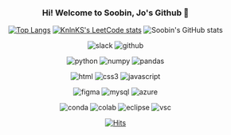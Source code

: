 <div align="center">

### Hi! Welcome to **Soobin, Jo**'s Github 👋  

[![Top Langs](https://github-readme-stats.vercel.app/api/top-langs/?username=jo-soobin&layout=compact&show_icons=true&theme=dracula)](https://github.com/jo-soobin/github-readme-stats)
[![KnlnKS's LeetCode stats](https://leetcode-stats-six.vercel.app/api?username=waterclean101&theme=dracula)](https://github.com/jo-soobin/leetcode-stats)
![Soobin's GitHub stats](https://github-readme-stats.vercel.app/api?username=jo-soobin&count_private=true&show_icons=true&theme=dracula)

![slack](https://img.shields.io/badge/Slack-4A154B?style=for-the-badge&logo=slack&logoColor=white)
![github](https://img.shields.io/badge/GitHub-100000?style=for-the-badge&logo=github&logoColor=white)
  
![python](https://img.shields.io/badge/Python-FFD43B?style=for-the-badge&logo=python&logoColor=blue)
![numpy](https://img.shields.io/badge/Numpy-777BB4?style=for-the-badge&logo=numpy&logoColor=white)
![pandas](https://img.shields.io/badge/Pandas-2C2D72?style=for-the-badge&logo=pandas&logoColor=white)
  
![html](https://img.shields.io/badge/HTML5-E34F26?style=for-the-badge&logo=html5&logoColor=white)
![css3](https://img.shields.io/badge/CSS3-1572B6?style=for-the-badge&logo=css3&logoColor=white)
![javascript](https://img.shields.io/badge/JavaScript-323330?style=for-the-badge&logo=javascript&logoColor=F7DF1E)

![figma](https://img.shields.io/badge/Figma-F24E1E?style=for-the-badge&logo=figma&logoColor=white)
![mysql](https://img.shields.io/badge/MySQL-005C84?style=for-the-badge&logo=mysql&logoColor=white)
![azure](https://img.shields.io/badge/microsoft%20azure-0089D6?style=for-the-badge&logo=microsoft-azure&logoColor=white)

![conda](https://img.shields.io/badge/conda-342B029.svg?&style=for-the-badge&logo=anaconda&logoColor=white)
![colab](https://img.shields.io/badge/Colab-F9AB00?style=for-the-badge&logo=googlecolab&color=525252)
![eclipse](https://img.shields.io/badge/Eclipse-2C2255?style=for-the-badge&logo=eclipse&logoColor=white)
![vsc](https://img.shields.io/badge/VSCode-0078D4?style=for-the-badge&logo=visual%20studio%20code&logoColor=white)


[![Hits](https://hits.seeyoufarm.com/api/count/incr/badge.svg?url=https%3A%2F%2Fgithub.com%2Fjo-soobin%2Fhit-counter&count_bg=%236A85E3&title_bg=%23909090&icon=&icon_color=%23E7E7E7&title=hits&edge_flat=false)](https://hits.seeyoufarm.com)

</div>

<!--
**jo-soobin/Jo-soobin** is a ✨ _special_ ✨ repository because its `README.md` (this file) appears on your GitHub profile.

Here are some ideas to get you started:

- 🔭 I’m currently working on ...
- 🌱 I’m currently learning ...
- 👯 I’m looking to collaborate on ...
- 🤔 I’m looking for help with ...
- 💬 Ask me about ...
- 📫 How to reach me: ...
- 😄 Pronouns: ...
- ⚡ Fun fact: ...
-->
